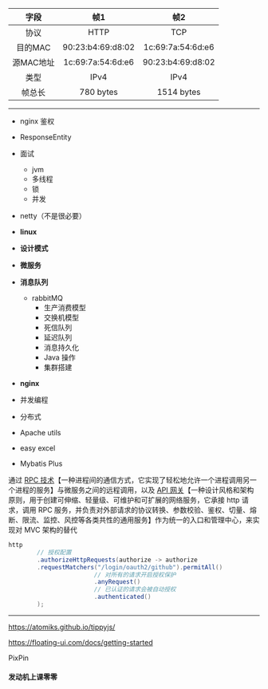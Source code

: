 
|   字段   |        帧1         |        帧2         |
| :----: | :---------------: | :---------------: |
|   协议   |       HTTP        |        TCP        |
| 目的MAC  | 90:23:b4:69:d8:02 | 1c:69:7a:54:6d:e6 |
| 源MAC地址 | 1c:69:7a:54:6d:e6 | 90:23:b4:69:d8:02 |
|   类型   |       IPv4        |       IPv4        |
|  帧总长   |     780 bytes     |    1514 bytes     |

---

- nginx 鉴权
- ResponseEntity

- 面试
	- jvm
	- 多线程
	- 锁
	- 并发
- netty（不是很必要）
- **linux**
- **设计模式**
- **微服务**
- **消息队列**
	- rabbitMQ
		- 生产消费模型
		- 交换机模型
		- 死信队列
		- 延迟队列
		- 消息持久化
		- Java 操作
		- 集群搭建
- **nginx**
- 并发编程
- 分布式
- Apache utils
- easy excel
- Mybatis Plus

通过 <u>RPC 技术</u>【一种进程间的通信方式，它实现了轻松地允许一个进程调用另一个进程的服务】与微服务之间的远程调用，以及 <u>API 网关</u>【一种设计风格和架构原则，用于创建可伸缩、轻量级、可维护和可扩展的网络服务，它承接 http 请求，调用 RPC 服务，并负责对外部请求的协议转换、参数校验、鉴权、切量、熔断、限流、监控、风控等各类共性的通用服务】作为统一的入口和管理中心，来实现对 MVC 架构的替代


```java ln:false
http
		// 授权配置
		.authorizeHttpRequests(authorize -> authorize
		.requestMatchers("/login/oauth2/github").permitAll()
						// 对所有的请求开启授权保护
						.anyRequest()
						// 已认证的请求会被自动授权
						.authenticated()
		);
```

---

https://atomiks.github.io/tippyjs/

https://floating-ui.com/docs/getting-started

PixPin

#### 发动机上课零零
